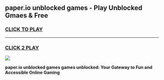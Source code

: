 
## paper.io unblocked games - Play Unblocked Gmaes & Free
<h3>
<a href="https://premium.freeplayer.one?title=paper.io_unblocked_games&ref=19F">CLICK TO PLAY</a></h3>
<hr>

<h3>
<a href="https://premium.freeplayer.one?title=paper.io_unblocked_games&ref=19F">CLICK 2 PLAY</a>
  
</h3>

<a href="https://premium.freeplayer.one?title=paper.io_unblocked_games&ref=19F/"><img src="https://clearcache.store/games.png"></a>


**paper.io unblocked games games unblocked: Your Gateway to Fun and Accessible Online Gaming**
